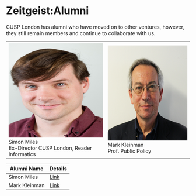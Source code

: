 # Zeitgeist:Alumni

CUSP London has alumni who have moved on to other ventures, however, they still remain members and continue to collaborate with us.

<table>
  <tr>
    <td> <img src="./assets/SimonMiles(2).jpg" alt="1" width = 260px height = 260px > <div class="caption"> Simon Miles <br> Ex-Director CUSP London, Reader Informatics </div> </td>
    <td> <img src="./assets/MarkKleinman.jpg" alt="2" width = 260px height = 260px> <div class="caption">Mark Kleinman <br> Prof. Public Policy </div> </td>
  </tr> 
  <tr>
  </tr>
</table>

| Alumni Name | Details |
|-----------------------|------------|
|Simon Miles|[Link](https://www.kcl.ac.uk/people/simon-miles)|
|Mark Kleinman|[Link](https://www.kcl.ac.uk/people/mark-kleinman)|
